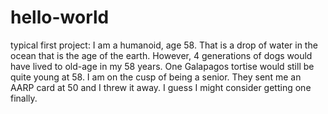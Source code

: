 # hello-world
typical first project:
I am a humanoid, age 58. That is a drop of water in the ocean that is the age of the earth. However, 4 generations of dogs would have lived to old-age in my 58 years.  One Galapagos tortise would still be quite young at 58.  I am on the cusp of being a senior.  They sent me an AARP card at 50 and I threw it away. I guess I might consider getting one finally.  
